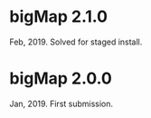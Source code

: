 
# bigMap 2.1.0

Feb, 2019. Solved for staged install.

# bigMap 2.0.0

Jan, 2019. First submission.

